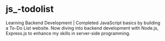 # js_-todolist
Learning Backend Development | Completed JavaScript basics by building a To-Do List website. Now diving into backend development with Node.js, Express.js to enhance my skills in server-side programming.
